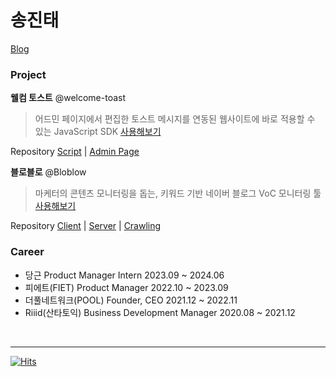 # 송진태
[Blog](https://blog-astao.vercel.app/)

### Project
**웰컴 토스트** @welcome-toast
> 어드민 페이지에서 편집한 토스트 메시지를 연동된 웹사이트에 바로 적용할 수 있는 JavaScript SDK [사용해보기](https://welcome-toast.com/)

Repository [Script](https://github.com/welcome-toast/welcome-toast) | [Admin Page](https://github.com/welcome-toast/admin)

**블로블로** @Bloblow
> 마케터의 콘텐츠 모니터링을 돕는, 키워드 기반 네이버 블로그 VoC 모니터링 툴
> [사용해보기](https://welcome-toast.com/)

Repository [Client](https://github.com/Team-Bloblow/Bloblow-Client) | [Server](https://github.com/Team-Bloblow/Bloblow-Server) | [Crawling](https://github.com/Team-Bloblow/Bloblow-puppeteer)


### Career

- 당근 Product Manager Intern 2023.09 ~ 2024.06
- 피에트(FIET) Product Manager 2022.10 ~ 2023.09
- 더풀네트워크(POOL) Founder, CEO 2021.12 ~ 2022.11
- Riiid(산타토익) Business Development Manager 2020.08 ~ 2021.12

<br>

---

[![Hits](https://hits.seeyoufarm.com/api/count/incr/badge.svg?url=https%3A%2F%2Fgithub.com%2Fjin-ttao&count_bg=%23000000&title_bg=%23000000&icon=&icon_color=%23E7E7E7&title=hits&edge_flat=true)](https://hits.seeyoufarm.com)
